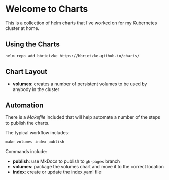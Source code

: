# Welcome to Charts

This is a collection of helm charts that I've worked on for my Kubernetes cluster at home.

## Using the Charts

```
helm repo add bbrietzke https://bbrietzke.github.io/charts/
```

## Chart Layout
* __volumes__: creates a number of persistent volumes to be used by anybody in the cluster

## Automation
There is a _Makefile_ included that will help automate a number of the steps to publish the charts.

The typical workflow includes:

```
make volumes index publish
```

Commands include:

* __publish__: use MkDocs to publish to `gh-pages` branch
* __volumes__: package the volumes chart and move it to the correct location
* __index__: create or update the index.yaml file


